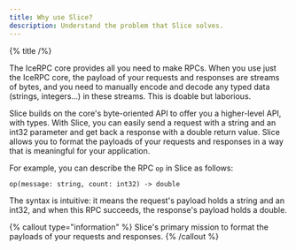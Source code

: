 ```yaml
---
title: Why use Slice?
description: Understand the problem that Slice solves.
---
```


{% title /%}

The IceRPC core provides all you need to make RPCs. When you use just the IceRPC core, the payload of your requests and
responses are streams of bytes, and you need to manually encode and decode any typed data (strings, integers...) in
these streams. This is doable but laborious.

Slice builds on the core's byte-oriented API to offer you a higher-level API, with types. With Slice, you can easily
send a request with a string and an int32 parameter and get back a response with a double return value. Slice allows you
to format the payloads of your requests and responses in a way that is meaningful for your application.

For example, you can describe the RPC `op` in Slice as follows:
```slice
op(message: string, count: int32) -> double
```

The syntax is intuitive: it means the request's payload holds a string and an int32, and when this RPC succeeds, the
response's payload holds a double.

{% callout type="information" %}
Slice's primary mission to format the payloads of your requests and responses.
{% /callout %}
